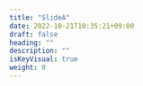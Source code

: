 ```yaml
---
title: "SlideA"
date: 2022-10-21T10:35:21+09:00
draft: false
heading: ""
description: ""
isKeyVisual: true
weight: 0
---
```


